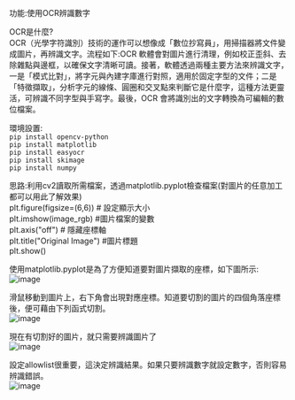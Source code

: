 功能:使用OCR辨識數字

OCR是什麼?\
OCR（光學字符識別）技術的運作可以想像成「數位抄寫員」，用掃描器將文件變成圖片，再辨識文字。流程如下:OCR 軟體會對圖片進行清理，例如校正歪斜、去除雜點與邊框，以確保文字清晰可讀。接著，軟體透過兩種主要方法來辨識文字，一是「模式比對」，將字元與內建字庫進行對照，適用於固定字型的文件；二是「特徵擷取」，分析字元的線條、圓圈和交叉點來判斷它是什麼字，這種方法更靈活，可辨識不同字型與手寫字。最後，OCR 會將識別出的文字轉換為可編輯的數位檔案。

環境設置:\
`pip install opencv-python`\
`pip install matplotlib`\
`pip install easyocr`\
`pip install skimage`\
`pip install numpy`

思路:利用cv2讀取所需檔案，透過matplotlib.pyplot檢查檔案(對圖片的任意加工都可以用此了解效果) \
plt.figure(figsize=(6,6))  # 設定顯示大小\
plt.imshow(image_rgb)  #圖片檔案的變數\
plt.axis("off")  # 隱藏座標軸\
plt.title("Original Image")  #圖片標題\
plt.show()

使用matplotlib.pyplot是為了方便知道要對圖片擷取的座標，如下圖所示:\
![image](https://github.com/user-attachments/assets/bf62cc51-c3ca-4330-bc89-1dd83be2fd8f)


滑鼠移動到圖片上，右下角會出現對應座標。知道要切割的圖片的四個角落座標後，便可藉由下列函式切割。\
![image](https://github.com/user-attachments/assets/9fa04062-0a4c-4bcb-b722-63c2e79fcb04)


現在有切割好的圖片，就只需要辨識圖片了\
![image](https://github.com/user-attachments/assets/71209db4-7c20-40f2-829f-378e43d543ab)


設定allowlist很重要，這決定辨識結果。如果只要辨識數字就設定數字，否則容易辨識錯誤。\
![image](https://github.com/user-attachments/assets/ce09cb36-8b3a-4eeb-81e7-fe166205cab9)


        

